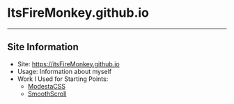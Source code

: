 # ItsFireMonkey.github.io
---
## Site Information
- Site: https://itsFireMonkey.github.io
- Usage: Information about myself
- Work I Used for Starting Points:
  - [ModestaCSS](https://github.com/AlexFlipnote/ModestaCSS)
  - [SmoothScroll](https://github.com/alicelieutier/smoothScroll)
